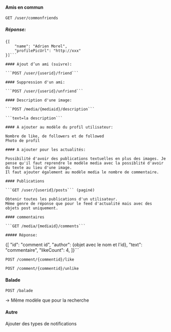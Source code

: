 #### Amis en commun

```GET /user/commonfriends```

##### Réponse:

```
{[
	"name": "Adrien Morel",
	"profilePicUrl": "http://xxx"
}]```

#### Ajout d’un ami (suivre):

```POST /user/{userid}/friend```

#### Suppression d'un ami:

```POST /user/{userid}/unfriend```

#### Description d'une image:

```POST /media/{mediaid}/description```

```text=la description```

#### A ajouter au modèle du profil utilisateur:

Nombre de like, de followers et de followed
Photo de profil

#### A ajouter pour les actualités:

Possibilité d'avoir des publications textuelles en plus des images. Je pense qu'il faut reprendre le modèle media avec la possiblité d'avoir du texte au lieu d'une image.
Il faut ajouter également au modèle media le nombre de commentaire.

#### Publications

```GET /user/{userid}/posts``` (paginé)

Obtenir toutes les publications d'un utilisateur.
Même genre de réponse que pour le feed d'actualité mais avec des objets post uniquement.

#### commentaires

```GET /media/{mediaid}/comments```

##### Réponse:

```
{[
	"id": "comment id",
	"author": {objet avec le nom et l'id},
	"text": "commentaire",
	"likeCount": 4,
]}```

```POST /comment/{commentid}/like```

```POST /comment/{commentid}/unlike```

#### Balade

```POST /balade```

-> Même modèle que pour la recherche

#### Autre

Ajouter des types de notifications
